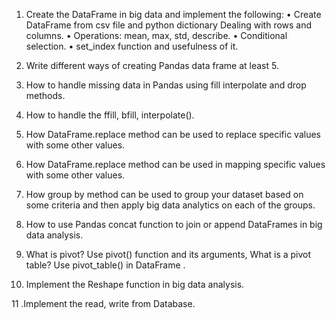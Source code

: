 1. Create the DataFrame in big data and implement the following:
•	Create DataFrame from csv file and python dictionary Dealing with rows and columns.
•	Operations: mean, max, std, describe.
•	Conditional selection.
•	set_index function and usefulness of it.

2. Write different ways of creating Pandas data frame at least 5.

3. How to handle missing data in Pandas using fill interpolate and drop methods.

4. How to handle the ffill, bfill, interpolate().

5. How DataFrame.replace method can be used to replace specific values with some other values.

6. How DataFrame.replace method can be used in mapping specific values with some other values.

7. How group by method can be used to group your dataset based on some criteria and then apply big data analytics on each of the groups.

8. How to use Pandas concat function to join or append DataFrames in big data analysis.

9. What is pivot? Use pivot() function and its arguments, What is a pivot table? Use pivot_table() in DataFrame .

10. Implement the Reshape function in big data analysis.

11 .Implement the read, write from Database.

